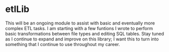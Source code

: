 # etlLib
This will be an ongoing module to assist with basic and eventually more complex ETL tasks. I am starting with a few funtions I wrote to perform basic transformations between file types and editing SQL tables. Stay tuned as I continue to expand and improve on this library; I want this to turn into something that I continue to use throughout my career.
